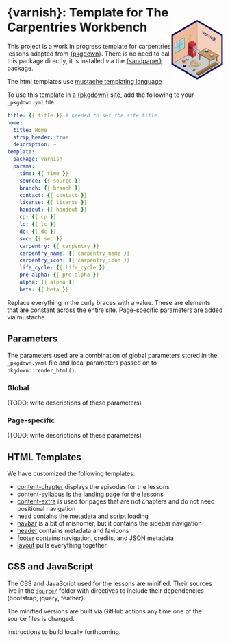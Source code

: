 # {varnish}: Template for The Carpentries Workbench <img src='man/figures/logo.png' align='right' alt='' width=120 />

This project is a work in progress template for carpentries lessons adapted from
[{pkgdown}]. There is no need to call this package directly, it is installed
via the [{sandpaper}] package.

The html templates use [mustache templating language](https://mustache.github.io/mustache.5.html)

To use this template in a [{pkgdown}] site, add the following to your
`_pkgdown.yml` file:

```yaml
title: {{ title }} # needed to set the site title
home:
  title: Home
  strip_header: true
  description: ~
template:
  package: varnish
  params:
    time: {{ time }}
    source: {{ source }}
    branch: {{ branch }}
    contact: {{ contact }}
    license: {{ license }}
    handout: {{ handout }}
    cp: {{ cp }}
    lc: {{ lc }}
    dc: {{ dc }}
    swc: {{ swc }}
    carpentry: {{ carpentry }}
    carpentry_name: {{ carpentry_name }}
    carpentry_icon: {{ carpentry_icon }}
    life_cycle: {{ life_cycle }}
    pre_alpha: {{ pre_alpha }}
    alpha: {{ alpha }}
    beta: {{ beta }}
```

Replace everything in the curly braces with a value. These are elements that are
constant across the entire site. Page-specific parameters are added via 
mustache.

## Parameters

The parameters used are a combination of global parameters stored in the
`_pkgdown.yaml` file and local parameters passed on to
`pkgdown::render_html()`.

### Global

(TODO: write descriptions of these parameters)

### Page-specific

(TODO: write descriptions of these parameters)

## HTML Templates

We have customized the following templates:

 - [content-chapter] displays the episodes for the lessons
 - [content-syllabus] is the landing page for the lessons
 - [content-extra] is used for pages that are not chapters and do not need
   positional navigation
 - [head] contains the metadata and script loading
 - [navbar] is a bit of misnomer, but it contains the sidebar navigation
 - [header] contains metadata and favicons
 - [footer] contains navigation, credits, and JSON metadata
 - [layout] pulls everything together

## CSS and JavaScript

The CSS and JavaScript used for the lessons are minified. Their sources live in
the [`source/`](source/) folder with directives to include their dependencies
(bootstrap, jquery, feather).

The minified versions are built via GitHub actions any time one of the source
files is changed. 

Instructions to build locally forthcoming.


[{pkgdown}]: https://r-lib.github.io/pkgdown
[{sandpaper}]: https://github.com/zkamvar/sandpaper
[content-chapter]: inst/pkgdown/templates/content-chapter.html
[content-syllabus]: inst/pkgdown/templates/content-syllabus.html
[content-extra]: inst/pkgdown/templates/content-extra.html
[head]: inst/pkgdown/templates/head.html
[header]: inst/pkgdown/templates/header.html
[layout]: inst/pkgdown/templates/layout.html
[navbar]: inst/pkgdown/templates/navbar.html
[footer]: inst/pkgdown/templates/footer.html
